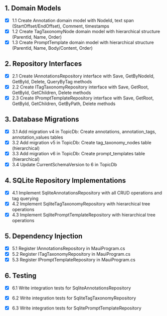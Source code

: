 ## 1. Domain Models
- [x] 1.1 Create Annotation domain model with NodeId, text span (StartOffset/EndOffset), Comment, timestamps
- [x] 1.2 Create TagTaxonomyNode domain model with hierarchical structure (ParentId, Name, Order)
- [x] 1.3 Create PromptTemplate domain model with hierarchical structure (ParentId, Name, Body/Content, Order)

## 2. Repository Interfaces
- [x] 2.1 Create IAnnotationsRepository interface with Save, GetByNodeId, GetById, Delete, QueryByTag methods
- [x] 2.2 Create ITagTaxonomyRepository interface with Save, GetRoot, GetById, GetChildren, Delete methods
- [x] 2.3 Create IPromptTemplateRepository interface with Save, GetRoot, GetById, GetChildren, GetByPath, Delete methods

## 3. Database Migrations
- [x] 3.1 Add migration v4 in TopicDb: Create annotations, annotation_tags, annotation_values tables
- [x] 3.2 Add migration v5 in TopicDb: Create tag_taxonomy_nodes table (hierarchical)
- [x] 3.3 Add migration v6 in TopicDb: Create prompt_templates table (hierarchical)
- [x] 3.4 Update CurrentSchemaVersion to 6 in TopicDb

## 4. SQLite Repository Implementations
- [x] 4.1 Implement SqliteAnnotationsRepository with all CRUD operations and tag querying
- [x] 4.2 Implement SqliteTagTaxonomyRepository with hierarchical tree operations
- [x] 4.3 Implement SqlitePromptTemplateRepository with hierarchical tree operations

## 5. Dependency Injection
- [x] 5.1 Register IAnnotationsRepository in MauiProgram.cs
- [x] 5.2 Register ITagTaxonomyRepository in MauiProgram.cs
- [x] 5.3 Register IPromptTemplateRepository in MauiProgram.cs

## 6. Testing
- [x] 6.1 Write integration tests for SqliteAnnotationsRepository
- [x] 6.2 Write integration tests for SqliteTagTaxonomyRepository
- [x] 6.3 Write integration tests for SqlitePromptTemplateRepository

